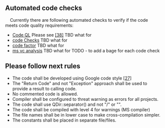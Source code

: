 ## Automated code checks
&nbsp;&nbsp;&nbsp;  Currently there are following automated checks to verify if the code meets code quality requirements:
* [Code QL](.github/workflows/codeqlanalysis.yml) Please see [[38]](./REFERENCES.md) TBD what for
* [code Checks](.github/workflows/codeChecks.yml) TBD what for
* [code factor](https://www.codefactor.io/repository/github/dimanikulin/fva/issues) TBD what for
* [ms vc analysis](.github/workflows/msvc-analysis.yml) TBD what for
TODO - to add a bage for each code check

## Please follow next rules 
* The code shall be developed using Google code style [[27]](./REFERENCES.md) 
* The "Return Code" and not "Exception" approach shall be used to provide a result to calling code.
* No commented code is allowed.
* Compiler shall be configured to threat warning as errors for all projects.
* The code shall use QDir::separator() and not "/" or "\".
* The code shall be compiled with level 4 for warnings (MS compiler)
* The file names shall be in lower case to make cross-compilation simpler.
* The constants shall be placed in separate file/files.